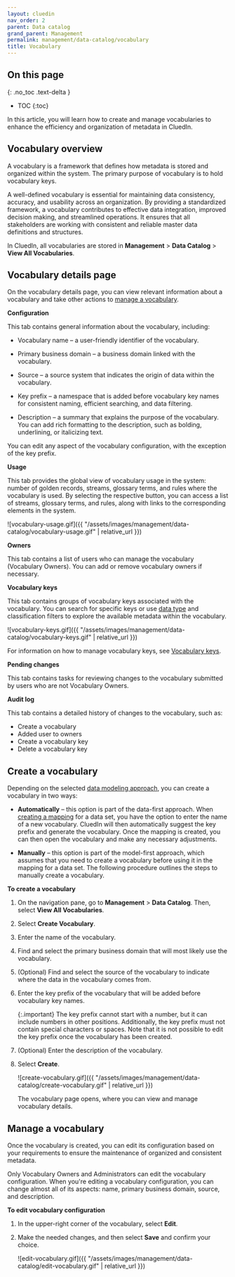```yaml
---
layout: cluedin
nav_order: 2
parent: Data catalog
grand_parent: Management
permalink: management/data-catalog/vocabulary
title: Vocabulary
---
```

## On this page
{: .no_toc .text-delta }
- TOC
{:toc}

In this article, you will learn how to create and manage vocabularies to enhance the efficiency and organization of metadata in CluedIn.

## Vocabulary overview

A vocabulary is a framework that defines how metadata is stored and organized within the system. The primary purpose of vocabulary is to hold vocabulary keys.

A well-defined vocabulary is essential for maintaining data consistency, accuracy, and usability across an organization. By providing a standardized framework, a vocabulary contributes to effective data integration, improved decision making, and streamlined operations. It ensures that all stakeholders are working with consistent and reliable master data definitions and structures.

In CluedIn, all vocabularies are stored in **Management** > **Data Catalog** > **View All Vocabularies**.

## Vocabulary details page

On the vocabulary details page, you can view relevant information about a vocabulary and take other actions to [manage a vocabulary](#manage-a-vocabulary).

**Configuration**

This tab contains general information about the vocabulary, including:

- Vocabulary name – a user-friendly identifier of the vocabulary.

- Primary business domain – a business domain linked with the vocabulary.

- Source – a source system that indicates the origin of data within the vocabulary.

- Key prefix – a namespace that is added before vocabulary key names for consistent naming, efficient searching, and data filtering.

- Description – a summary that explains the purpose of the vocabulary. You can add rich formatting to the description, such as bolding, underlining, or italicizing text.

You can edit any aspect of the vocabulary configuration, with the exception of the key prefix. 

**Usage**

This tab provides the global view of vocabulary usage in the system: number of golden records, streams, glossary terms, and rules where the vocabulary is used. By selecting the respective button, you can access a list of streams, glossary terms, and rules, along with links to the corresponding elements in the system.

![vocabulary-usage.gif]({{ "/assets/images/management/data-catalog/vocabulary-usage.gif" | relative_url }})

**Owners**

This tab contains a list of users who can manage the vocabulary (Vocabulary Owners). You can add or remove vocabulary owners if necessary.

**Vocabulary keys**

This tab contains groups of vocabulary keys associated with the vocabulary. You can search for specific keys or use [data type](/management/data-catalog/data-types) and classification filters to explore the available metadata within the vocabulary.

![vocabulary-keys.gif]({{ "/assets/images/management/data-catalog/vocabulary-keys.gif" | relative_url }})

For information on how to manage vocabulary keys, see [Vocabulary keys](/management/data-catalog/vocabulary-keys).

**Pending changes**

This tab contains tasks for reviewing changes to the vocabulary submitted by users who are not Vocabulary Owners.

**Audit log**

This tab contains a detailed history of changes to the vocabulary, such as:

- Create a vocabulary
- Added user to owners
- Create a vocabulary key
- Delete a vocabulary key

## Create a vocabulary

Depending on the selected [data modeling approach](/management/data-catalog/modeling-approaches), you can create a vocabulary in two ways:

- **Automatically** – this option is part of the data-first approach. When [creating a mapping](/integration/create-mapping) for a data set, you have the option to enter the name of a new vocabulary. CluedIn will then automatically suggest the key prefix and generate the vocabulary. Once the mapping is created, you can then open the vocabulary and make any necessary adjustments.

- **Manually** – this option is part of the model-first approach, which assumes that you need to create a vocabulary before using it in the mapping for a data set. The following procedure outlines the steps to manually create a vocabulary.

**To create a vocabulary**

1. On the navigation pane, go to **Management** > **Data Catalog**. Then, select **View All Vocabularies**.

1. Select **Create Vocabulary**.

1. Enter the name of the vocabulary.

1. Find and select the primary business domain that will most likely use the vocabulary.

1. (Optional) Find and select the source of the vocabulary to indicate where the data in the vocabulary comes from.

1. Enter the key prefix of the vocabulary that will be added before vocabulary key names.

    {:.important}
    The key prefix cannot start with a number, but it can include numbers in other positions. Additionally, the key prefix must not contain special characters or spaces. Note that it is not possible to edit the key prefix once the vocabulary has been created.

1. (Optional) Enter the description of the vocabulary.

1. Select **Create**.

    ![create-vocabulary.gif]({{ "/assets/images/management/data-catalog/create-vocabulary.gif" | relative_url }})

    The vocabulary page opens, where you can view and manage vocabulary details.
    
## Manage a vocabulary

Once the vocabulary is created, you can edit its configuration based on your requirements to ensure the maintenance of organized and consistent metadata.

Only Vocabulary Owners and Administrators can edit the vocabulary configuration. When you're editing a vocabulary configuration, you can change almost all of its aspects: name, primary business domain, source, and description.

**To edit vocabulary configuration**

1. In the upper-right corner of the vocabulary, select **Edit**.

1. Make the needed changes, and then select **Save** and confirm your choice.

    ![edit-vocabulary.gif]({{ "/assets/images/management/data-catalog/edit-vocabulary.gif" | relative_url }})